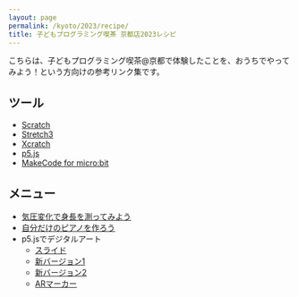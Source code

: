 ```yaml
---
layout: page
permalink: /kyoto/2023/recipe/
title: 子どもプログラミング喫茶 京都店2023レシピ
---
```

こちらは、子どもプログラミング喫茶@京都で体験したことを、おうちでやってみよう！という方向けの参考リンク集です。

## ツール
- [Scratch](https://scratch.mit.edu/)
- [Stretch3](https://stretch3.github.io/)
- [Xcratch](https://xcratch.github.io/)
- [p5.js](https://p5js.org/)
- [MakeCode for micro:bit](https://makecode.microbit.org/)

## メニュー
- [気圧変化で身長を測ってみよう](https://399.jp/c1)
- [自分だけのピアノを作ろう](https://scratch.mit.edu/projects/842015943/)
- p5.jsでデジタルアート
    - [スライド](https://docs.google.com/presentation/d/1J8cxgNk3Bt_Gz84ZyQuvSRO45tfcSTxTqoNtn1lvbww/edit?usp=sharing)
    - [新バージョン1](https://editor.p5js.org/toyota_ref/sketches/NVfJwXJFm)
    - [新バージョン2](https://editor.p5js.org/toyota_ref/sketches/1oceQhkQC)
    - [ARマーカー](https://editor.p5js.org/toyota_ref/sketches/_OnyNHPD2)
